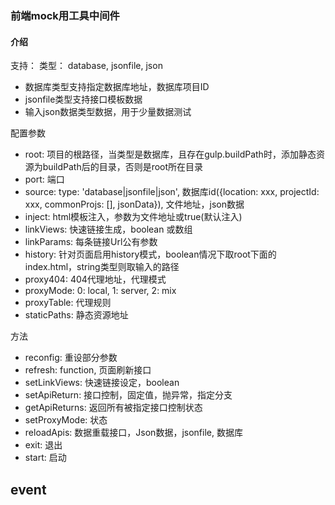 ### 前端mock用工具中间件
#### 介绍
支持：
  类型： database, jsonfile, json
 - 数据库类型支持指定数据库地址，数据库项目ID
 - jsonfile类型支持接口模板数据
 - 输入json数据类型数据，用于少量数据测试

配置参数
 - root: 项目的根路径，当类型是数据库，且存在gulp.buildPath时，添加静态资源为buildPath后的目录，否则是root所在目录
 - port: 端口
 - source: type: 'database|jsonfile|json', 数据库id({location: xxx, projectId: xxx, commonProjs: [], jsonData}), 文件地址，json数据
 - inject: html模板注入，参数为文件地址或true(默认注入)
 - linkViews: 快速链接生成，boolean 或数组
 - linkParams: 每条链接Url公有参数
 - history: 针对页面启用history模式，boolean情况下取root下面的index.html，string类型则取输入的路径
 - proxy404: 404代理地址，代理模式
 - proxyMode: 0: local, 1: server, 2: mix
 - proxyTable: 代理规则
 - staticPaths: 静态资源地址

方法
 - reconfig: 重设部分参数
 - refresh: function, 页面刷新接口
 - setLinkViews: 快速链接设定，boolean
 - setApiReturn: 接口控制，固定值，抛异常，指定分支
 - getApiReturns: 返回所有被指定接口控制状态
 - setProxyMode: 状态
 - reloadApis: 数据重载接口，Json数据，jsonfile, 数据库
 - exit: 退出
 - start: 启动

event
 - 